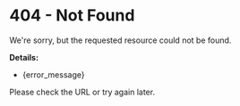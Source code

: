 # 404 - Not Found

We're sorry, but the requested resource could not be found.

**Details:**
- {error_message}

Please check the URL or try again later.